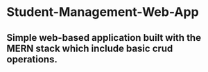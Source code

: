 # Student-Management-Web-App
## Simple web-based application built with the MERN stack which include basic crud operations.
